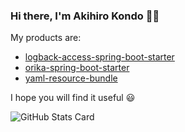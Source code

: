 ### Hi there, I'm Akihiro Kondo 👋🏼

My products are:  

* [logback-access-spring-boot-starter](https://github.com/akkinoc/logback-access-spring-boot-starter)
* [orika-spring-boot-starter](https://github.com/akkinoc/orika-spring-boot-starter)
* [yaml-resource-bundle](https://github.com/akkinoc/yaml-resource-bundle)

I hope you will find it useful 😃  

![GitHub Stats Card](https://github-readme-stats.vercel.app/api?username=akkinoc&theme=darcula&show_icons=true&include_all_commits=true&count_private=true)
